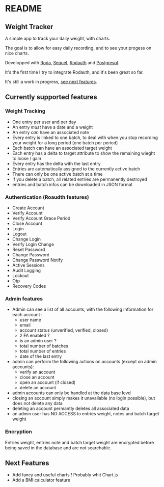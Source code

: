 # README

## Weight Tracker

A simple app to track your daily weight, with charts.

The goal is to allow for easy daily recording, and to see your progess on nice charts.

Developped with [Roda](http://roda.jeremyevans.net/index.html),
[Sequel](http://sequel.jeremyevans.net/), [Rodauth](http://rodauth.jeremyevans.net/)
and [Postgresql](https://www.postgresql.org/).

It's the first time I try to integrate Rodauth, and it's been great so far.

It's still a work in progress, [see next features](#Next-Features).


## Currently supported features

### Weight Tracking

- One entry per user and per day
- An entry _must_ have a date and a weight
- An entry _can_ have an associated note
- Every entry is linked to one batch, to deal with when you stop recording your weight for a long period (one batch per period)
- Each batch can have an associated target weight
- Each entry has a delta to target attribute to show the remaining wieght to loose / gain
- Every entry has the delta with the last entry
- Entries are automatically assigned to the currently active batch
- There can only be one active batch at a time
- If you delete a batch, all related entries are permanently destroyed
- entries and batch infos can be downloaded in JSON format


### Authentication (Roaudth features)

- Create Account
- Verify Account
- Verify Account Grace Period
- Close Account
- Login
- Logout
- Change Login
- Verify Login Change
- Reset Password
- Change Password
- Change Password Notify
- Active Sessions
- Audit Logging
- Lockout
- Otp
- Recovery Codes

### Admin features

- Admin can see a list of all accounts, with the following information for each account :
  - user name
  - email
  - account status (unverified, verified, closed)
  - 2 FA enabled ?
  - is an admin user ?
  - total number of batches
  - total number of entries
  - date of the last entry
- admin can perform the following actions on accounts (except on admin accounts):
  - verify an account
  - close an account
  - open an account (if closed)
  - delete an account
- admin accounts can only be handled at the data base level
- closing an account simply makes it unavailable (no login possible), but does not delete any data
- deleting an account permantly deletes all associated data
- an admin user has NO ACCESS to entries weight, notes and batch target weight 


### Encryption

Entries weight, entries note and batch target weight are encrypted before being saved in the database and are not searchable.


## Next Features

- Add fancy and useful charts ! Probably whit Chart.js
- Add a BMI calculator feature
